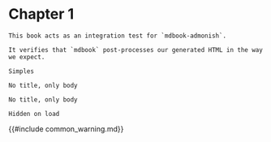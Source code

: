 # Chapter 1

```admonish abstract "What <i>is</i> this?"
This book acts as an integration test for `mdbook-admonish`.

It verifies that `mdbook` post-processes our generated HTML in the way we expect.
```

```admonish
Simples
```

```admonish warning ""
No title, only body
```

```admonish title="
No title, only body
```

```admonish collapsible=true
Hidden on load
```

{{#include common_warning.md}}
